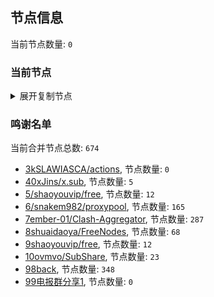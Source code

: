 
## 节点信息
当前节点数量: `0`
### 当前节点
<details>
  <summary>展开复制节点</summary>

    

</details>

### 鸣谢名单
当前合并节点总数: `674`
- [3kSLAWIASCA/actions](https://github.com/kSLAWIASCA/actions), 节点数量: `0`
- [40xJins/x.sub](https://github.com/0xJins/x.sub), 节点数量: `5`
- [5/shaoyouvip/free](https://github.com/shaoyouvip/free), 节点数量: `12`
- [6/snakem982/proxypool](https://github.com/snakem982/proxypool), 节点数量: `165`
- [7ember-01/Clash-Aggregator](https://github.com/ember-01/Clash-Aggregator), 节点数量: `287`
- [8shuaidaoya/FreeNodes](https://github.com/shuaidaoya/FreeNodes), 节点数量: `68`
- [9shaoyouvip/free](https://github.com/shaoyouvip/free), 节点数量: `12`
- [10ovmvo/SubShare](https://github.com/ovmvo/SubShare), 节点数量: `23`
- [98back](https://github.com/firefoxmmx2/v2rayshare_subcription), 节点数量: `348`
- [99电报群分享1](https://github.com/cdddbc/getAirport), 节点数量: `0`


